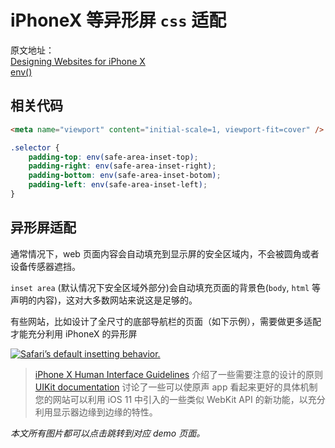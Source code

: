 # iPhoneX 等异形屏 `css` 适配

原文地址：  
[Designing Websites for iPhone X](https://webkit.org/blog/7929/designing-websites-for-iphone-x/)  
[env()](<https://developer.mozilla.org/en-US/docs/Web/CSS/env()>)

## 相关代码

```html
<meta name="viewport" content="initial-scale=1, viewport-fit=cover" />
```

```css
.selector {
	padding-top: env(safe-area-inset-top);
	padding-right: env(safe-area-inset-right);
	padding-bottom: env(safe-area-inset-botom);
	padding-left: env(safe-area-inset-left);
}
```

## 异形屏适配

通常情况下，web 页面内容会自动填充到显示屏的安全区域内，不会被圆角或者设备传感器遮挡。

`inset area` (默认情况下安全区域外部分)会自动填充页面的背景色(`body`, `html` 等声明的内容)，这对大多数网站来说这是足够的。

有些网站，比如设计了全尺寸的底部导航栏的页面（如下示例），需要做更多适配才能充分利用 iPhoneX 的异形屏

[![Safari’s default insetting behavior.](https://webkit.org/wp-content/uploads/default-inset-behavior.png)](https://webkit.org/demos/safe-area-insets/1-default.html)

> [iPhone X Human Interface Guidelines](https://developer.apple.com/ios/human-interface-guidelines/overview/iphone-x/) 介绍了一些需要注意的设计的原则  
> [UIKit documentation](https://developer.apple.com/documentation/uikit/uiview/positioning_content_relative_to_the_safe_area) 讨论了一些可以使原声 app 看起来更好的具体机制  
> 您的网站可以利用 iOS 11 中引入的一些类似 WebKit API 的新功能，以充分利用显示器边缘到边缘的特性。

_本文所有图片都可以点击跳转到对应 demo 页面。_
